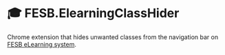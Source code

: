 # :mortar_board: FESB.ElearningClassHider
Chrome extension that hides unwanted classes from the navigation bar on [FESB eLearning system](https://elearning.fesb.unist.hr/).
